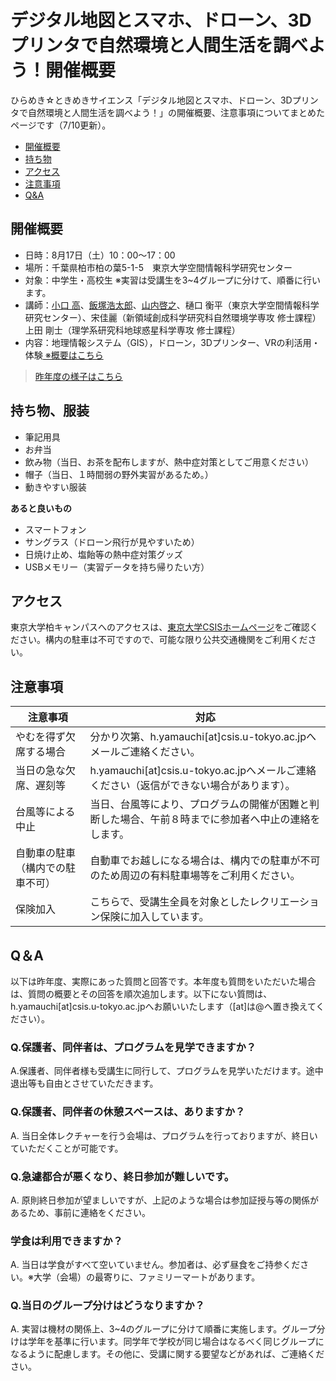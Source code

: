 # デジタル地図とスマホ、ドローン、3Dプリンタで自然環境と人間生活を調べよう！開催概要
ひらめき☆ときめきサイエンス「デジタル地図とスマホ、ドローン、3Dプリンタで自然環境と人間生活を調べよう！」の開催概要、注意事項についてまとめたページです（7/10更新）。

- [開催概要](#開催概要)
- [持ち物](#持ち物)
- [アクセス](#アクセス)
- [注意事項](#注意事項)
- [Q&A](#q&a)

## 開催概要

- 日時：8月17日（土）10：00～17：00
- 場所：千葉県柏市柏の葉5-1-5　東京大学空間情報科学研究センター
- 対象：中学生・高校生 ※実習は受講生を3~4グループに分けて、順番に行います。
- 講師：[小口 高](http://oguchaylab.csis.u-tokyo.ac.jp/members.html)、[飯塚浩太郎](https://kiizuka.wixsite.com/website/)、[山内啓之](https://researchmap.jp/hyamauchi/)、樋口 衡平（東京大学空間情報科学研究センター）、宋佳麗（新領域創成科学研究科自然環境学専攻 修士課程）上田 剛士（理学系研究科地球惑星科学専攻 修士課程）
- 内容：地理情報システム（GIS），ドローン，3Dプリンター、VRの利活用・体験[ ※概要はこちら](https://www.jsps.go.jp/hirameki/19ht0000/19ht0056.pdf)

> [昨年度の様子はこちら](http://oguchaylab.blogspot.com/2018/09/3d.html?view=magazine)

## 持ち物、服装

- 筆記用具
- お弁当
- 飲み物（当日、お茶を配布しますが、熱中症対策としてご用意ください）
- 帽子（当日、１時間弱の野外実習があるため。）
- 動きやすい服装

**あると良いもの**

- スマートフォン
- サングラス（ドローン飛行が見やすいため）
- 日焼け止め、塩飴等の熱中症対策グッズ
- USBメモリー（実習データを持ち帰りたい方）

## アクセス
東京大学柏キャンパスへのアクセスは、[東京大学CSISホームページ](http://www.csis.u-tokyo.ac.jp/location/)をご確認ください。構内の駐車は不可ですので、可能な限り公共交通機関をご利用ください。

## 注意事項

|注意事項|対応|
|---|---|
|やむを得ず欠席する場合|分かり次第、h.yamauchi[at]csis.u-tokyo.ac.jpへメールご連絡ください。|
|当日の急な欠席、遅刻等|h.yamauchi[at]csis.u-tokyo.ac.jpへメールご連絡ください（返信ができない場合があります）。|
|台風等による中止|当日、台風等により、プログラムの開催が困難と判断した場合、午前８時までに参加者へ中止の連絡をします。|
|自動車の駐車（構内での駐車不可）|自動車でお越しになる場合は、構内での駐車が不可のため周辺の有料駐車場等をご利用ください。|
|保険加入|こちらで、受講生全員を対象としたレクリエーション保険に加入しています。|

## Q＆A
以下は昨年度、実際にあった質問と回答です。本年度も質問をいただいた場合は、質問の概要とその回答を順次追加します。以下にない質問は、h.yamauchi[at]csis.u-tokyo.ac.jpへお願いいたします（[at]は@へ置き換えてください）。

### Q.保護者、同伴者は、プログラムを見学できますか？
A.保護者、同伴者様も受講生に同行して、プログラムを見学いただけます。途中退出等も自由とさせていただきます。

### Q.保護者、同伴者の休憩スペースは、ありますか？
A. 当日全体レクチャーを行う会場は、プログラムを行っておりますが、終日いていただくことが可能です。

### Q.急遽都合が悪くなり、終日参加が難しいです。
A. 原則終日参加が望ましいですが、上記のような場合は参加証授与等の関係があるため、事前に連絡をください。

### 学食は利用できますか？
A. 当日は学食がすべて空いていません。参加者は、必ず昼食をご持参ください。※大学（会場）の最寄りに、ファミリーマートがあります。

### Q.当日のグループ分けはどうなりますか？
A. 実習は機材の関係上、3~4のグループに分けて順番に実施します。グループ分けは学年を基準に行います。同学年で学校が同じ場合はなるべく同じグループになるように配慮します。その他に、受講に関する要望などがあれば、ご連絡ください。
